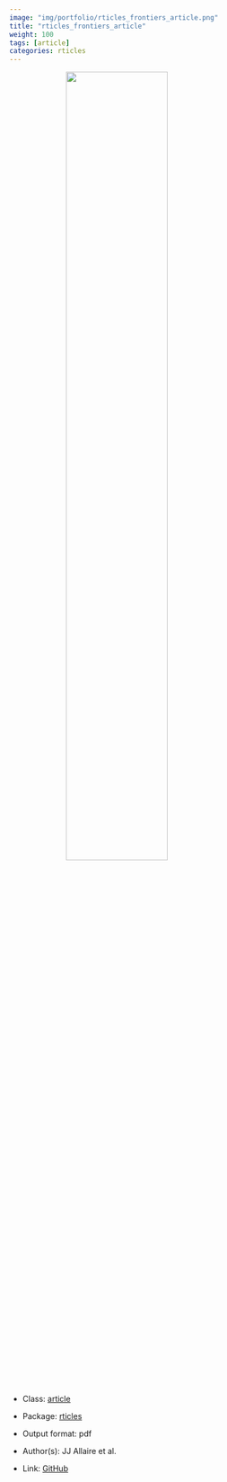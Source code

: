 ```yaml
---
image: "img/portfolio/rticles_frontiers_article.png"
title: "rticles_frontiers_article"
weight: 100
tags: [article]
categories: rticles
---
```




<!--more-->

<a href="../../img/portfolio/rticles_frontiers_article.png"><img class = "jf-image-shadow" src="../../img/portfolio/rticles_frontiers_article.png" style="display: block; margin: auto;" width="60%"></a>

- Class: [article](../../tags/article)
- Package: [rticles](rticles)
- Output format: pdf

- Author(s): JJ Allaire et al.
- Link: [GitHub](https://github.com/rstudio/rticles)


